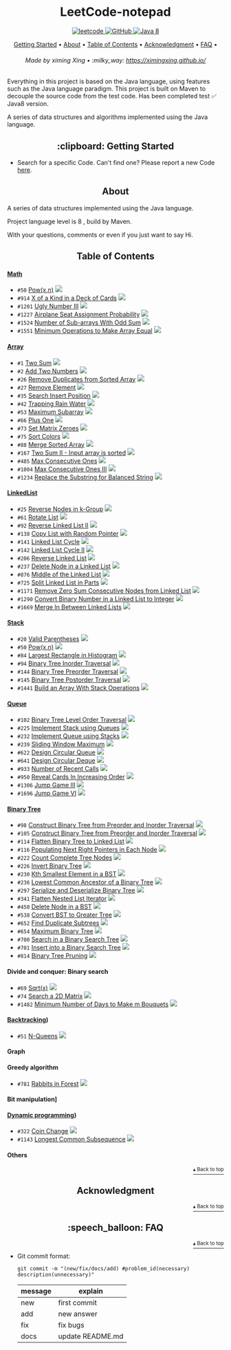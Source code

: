 <h1 id="title" align="center">LeetCode-notepad</h1>

<p align="center">
    <a href="#leetcode">
        <img src="https://img.shields.io/badge/content-leetcode-blueviolet" alt="leetcode">
    </a>
    <a href="http://www.apache.org/licenses/">
        <img src="https://img.shields.io/badge/license-Apache-blue" alt="GitHub">
    </a>
    <a href="https://www.oracle.com/technetwork/java/javase/downloads/index-jsp-138363.html">
        <img src="https://img.shields.io/badge/Java-8-blue" alt="Java 8">
    </a>
</p>

<p align="center">
    <a href="#clipboard-getting-started">Getting Started</a> •
    <a href="#about">About</a> •
    <a href="#table-of-contents">Table of Contents</a> •
    <a href="#acknowledgment">Acknowledgment</a> •
    <a href="#speech_balloon-faq">FAQ</a> •
</p>

<h6 align="center">Made by ximing Xing • :milky_way: 
<a href="https://ximingxing.github.io/">https://ximingxing.github.io/</a>
</h6>

Everything in this project is based on the Java language, using features such as the Java language paradigm.
This project is built on Maven to decouple the source code from the test code.
Has been completed test ✅ Java8 version.

A series of data structures and algorithms implemented using the Java language.

<h2 align="center">:clipboard: Getting Started</h2>

- Search for a specific Code. Can't find one? Please report a new Code [here](https://github.com/ximingxing/LeetCode-notepad/issues).

<h2 align="center">About</h2>

A series of data structures implemented using the Java language.

Project language level is 8 , build by Maven.

With your questions, comments or even if you just want to say Hi.

<h2 align="center">Table of Contents</h2>

#### [Math](https://github.com/ximingxing/LeetCode-notepad/blob/master/Math.md)
* `#50`   [Pow(x,n)](https://github.com/ximingxing/LeetCode-notepad/tree/master/50-Pow(x%2C%20n)/src) <img src="https://img.shields.io/badge/-medium-yellow">
* `#914`  [X of a Kind in a Deck of Cards](https://github.com/ximingxing/LeetCode-notepad/tree/master/914-X-of-a-Kind-in-a-Deck-of-Cards/src) <img src="https://img.shields.io/badge/-easy-green">
* `#1201` [Ugly Number III](https://github.com/ximingxing/LeetCode-notepad/tree/master/1201-Ugly-Number-III/src) <img src="https://img.shields.io/badge/-medium-yellow">
* `#1227` [Airplane Seat Assignment Probability](https://github.com/ximingxing/LeetCode-notepad/tree/master/1227-Airplane-Seat-Assignment-Probability/src) <img src="https://img.shields.io/badge/-medium-yellow">
* `#1524` [Number of Sub-arrays With Odd Sum](https://github.com/ximingxing/LeetCode-notepad/tree/master/1524-Number-of-Sub-arrays-With-Odd-Sum/src) <img src="https://img.shields.io/badge/-medium-yellow">
* `#1551` [Minimum Operations to Make Array Equal](https://github.com/ximingxing/LeetCode-notepad/blob/master/1551-Minimum-Operations-to-Make-Array-Equal/src/) <img src="https://img.shields.io/badge/-medium-yellow">

#### [Array](https://github.com/ximingxing/LeetCode-notepad/blob/master/Array.md)
* `#1`    [Two Sum](https://github.com/ximingxing/LeetCode-notepad/tree/master/1-Two-Sum/src) <img src="https://img.shields.io/badge/-easy-green">
* `#2`    [Add Two Numbers](https://github.com/ximingxing/LeetCode-notepad/tree/master/2-Add-Two-Numbers/src) <img src="https://img.shields.io/badge/-easy-green">
* `#26`   [Remove Duplicates from Sorted Array](https://github.com/ximingxing/LeetCode-notepad/tree/master/26-Remove-Duplicates-from-Sorted-Array/src) <img src="https://img.shields.io/badge/-easy-green">
* `#27`   [Remove Element](https://github.com/ximingxing/LeetCode-notepad/tree/master/27-Remove-Element/src) <img src="https://img.shields.io/badge/-easy-green">
* `#35`   [Search Insert Position](https://github.com/ximingxing/LeetCode-notepad/tree/master/35-Search-Insert-Position/src) <img src="https://img.shields.io/badge/-easy-green">
* `#42`   [Trapping Rain Water](https://github.com/ximingxing/LeetCode-notepad/tree/master/42-Trapping-Rain-Water/src) <img src="https://img.shields.io/badge/-hard-red">
* `#53`   [Maximum Subarray](https://github.com/ximingxing/LeetCode-notepad/tree/master/53-Maximum-Subarray/src) <img src="https://img.shields.io/badge/-easy-green">
* `#66`   [Plus One](https://github.com/ximingxing/LeetCode-notepad/tree/master/66-Plus-One/src) <img src="https://img.shields.io/badge/-easy-green">
* `#73`   [Set Matrix Zeroes](https://github.com/ximingxing/LeetCode-notepad/tree/master/73-Set-Matrix-Zeroes/src) <img src="https://img.shields.io/badge/-medium-yellow">
* `#75`   [Sort Colors](https://github.com/ximingxing/LeetCode-notepad/tree/master/75-Sort-Colors/src) <img src="https://img.shields.io/badge/-medium-yellow">
* `#88`   [Merge Sorted Array](https://github.com/ximingxing/LeetCode-notepad/tree/master/88-Merge-Sorted-Array/src) <img src="https://img.shields.io/badge/-easy-green">
* `#167`  [Two Sum II - Input array is sorted](https://github.com/ximingxing/LeetCode-notepad/tree/master/167-Two-Sum-II-Input-array-is-sorted/src) <img src="https://img.shields.io/badge/-easy-green">
* `#485`  [Max Consecutive Ones](https://github.com/ximingxing/LeetCode-notepad/blob/master/485-Max-Consecutive-Ones/src) <img src="https://img.shields.io/badge/-easy-green">
* `#1004` [Max Consecutive Ones III](https://github.com/ximingxing/LeetCode-notepad/blob/master/1004-Max-Consecutive-Ones-III/src) <img src="https://img.shields.io/badge/-medium-yellow">
* `#1234` [Replace the Substring for Balanced String](https://github.com/ximingxing/LeetCode-notepad/blob/master/1234-Replace-the-Substring-for-Balanced-String/src) <img src="https://img.shields.io/badge/-medium-yellow">

#### [LinkedList](https://github.com/ximingxing/LeetCode-notepad/blob/master/Linked_List.md)
* `#25`   [Reverse Nodes in k-Group](https://github.com/ximingxing/LeetCode-notepad/tree/master/25-Reverse-Nodes-in-k-Group/src) <img src="https://img.shields.io/badge/-hard-red">
* `#61`   [Rotate List](https://github.com/ximingxing/LeetCode-notepad/tree/master/61-Rotate-List/src) <img src="https://img.shields.io/badge/-medium-yellow">
* `#92`   [Reverse Linked List II](https://github.com/ximingxing/LeetCode-notepad/tree/master/92-Reverse-Linked-List-II/src) <img src="https://img.shields.io/badge/-medium-yellow">
* `#138`  [Copy List with Random Pointer](https://github.com/ximingxing/LeetCode-notepad/tree/master/138-Copy-List-with-Random-Pointer/src) <img src="https://img.shields.io/badge/-medium-yellow">
* `#141`  [Linked List Cycle](https://github.com/ximingxing/LeetCode-notepad/tree/master/141-Linked-List-Cycle/src) <img src="https://img.shields.io/badge/-easy-green">
* `#142`  [Linked List Cycle II](https://github.com/ximingxing/LeetCode-notepad/tree/master/142-Linked-List-Cycle-II/src) <img src="https://img.shields.io/badge/-medium-yellow">
* `#206`  [Reverse Linked List](https://github.com/ximingxing/LeetCode-notepad/tree/master/206-Reverse-Linked-List/src) <img src="https://img.shields.io/badge/-easy-green">
* `#237`  [Delete Node in a Linked List](https://github.com/ximingxing/LeetCode-notepad/tree/master/237-Delete-Node-in-a-Linked-List/src) <img src="https://img.shields.io/badge/-easy-green">
* `#876`  [Middle of the Linked List](https://github.com/ximingxing/LeetCode-notepad/tree/master/876-Middle-of-the-Linked-List/src) <img src="https://img.shields.io/badge/-easy-green">
* `#725`  [Split Linked List in Parts](https://github.com/ximingxing/LeetCode-notepad/tree/master/725-Split-Linked-List-in-Parts/src) <img src="https://img.shields.io/badge/-medium-yellow">
* `#1171` [Remove Zero Sum Consecutive Nodes from Linked List](https://github.com/ximingxing/LeetCode-notepad/tree/master/1171-Remove-Zero-Sum-Consecutive-Nodes-from-Linked-List/src) <img src="https://img.shields.io/badge/-medium-yellow">
* `#1290` [Convert Binary Number in a Linked List to Integer](https://github.com/ximingxing/LeetCode-notepad/tree/master/1290-Convert-Binary-Number-in-a-Linked-List-to-Integer/src) <img src="https://img.shields.io/badge/-easy-green">
* `#1669` [Merge In Between Linked Lists](https://github.com/ximingxing/LeetCode-notepad/tree/master/1669-Merge-In-Between-Linked-Lists/src) <img src="https://img.shields.io/badge/-medium-yellow">

#### [Stack](https://github.com/ximingxing/LeetCode-notepad/blob/master/Stack.md)
* `#20`   [Valid Parentheses](https://github.com/ximingxing/LeetCode-notepad/tree/master/20-Valid-Parentheses/src) <img src="https://img.shields.io/badge/-easy-green">
* `#50`   [Pow(x,n)](https://github.com/ximingxing/LeetCode-notepad/tree/master/50-Pow(x%2C%20n)/src) <img src="https://img.shields.io/badge/-medium-yellow">
* `#84`   [Largest Rectangle in Histogram](https://github.com/ximingxing/LeetCode-notepad/tree/master/84-Largest-Rectangle-in-Histogram/src) <img src="https://img.shields.io/badge/-hard-red">
* `#94`   [Binary Tree Inorder Traversal](https://github.com/ximingxing/LeetCode-notepad/tree/master/94-Binary-Tree-Inorder-Traversal/src) <img src="https://img.shields.io/badge/-medium-yellow">
* `#144`  [Binary Tree Preorder Traversal](https://github.com/ximingxing/LeetCode-notepad/tree/master/144-Binary-Tree-Preorder-Traversal/src) <img src="https://img.shields.io/badge/-medium-yellow">
* `#145`  [Binary Tree Postorder Traversal](https://github.com/ximingxing/LeetCode-notepad/tree/master/145-Binary-Tree-Postorder-Traversal/src) <img src="https://img.shields.io/badge/-medium-yellow">
* `#1441` [Build an Array With Stack Operations](https://github.com/ximingxing/LeetCode-notepad/tree/master/1441-Build-an-Array-With-Stack-Operations/src) <img src="https://img.shields.io/badge/-easy-green">

#### [Queue](https://github.com/ximingxing/LeetCode-notepad/blob/master/Queue.md)
* `#102`   [Binary Tree Level Order Traversal](https://github.com/ximingxing/LeetCode-notepad/tree/master/102-Binary-Tree-Level-Order-Traversal/src) <img src="https://img.shields.io/badge/-medium-yellow">
* `#225`   [Implement Stack using Queues](https://github.com/ximingxing/LeetCode-notepad/tree/master/225-Implement-Stack-using-Queues/src) <img src="https://img.shields.io/badge/-easy-green">
* `#232`   [Implement Queue using Stacks](https://github.com/ximingxing/LeetCode-notepad/tree/master/232-Implement-Queue-using-Stacks/src) <img src="https://img.shields.io/badge/-easy-green">
* `#239`   [Sliding Window Maximum](https://github.com/ximingxing/LeetCode-notepad/tree/master/239-Sliding-Window-Maximum/src) <img src="https://img.shields.io/badge/-hard-red">
* `#622`   [Design Circular Queue](https://github.com/ximingxing/LeetCode-notepad/tree/master/622-Design-Circular-Queue/src) <img src="https://img.shields.io/badge/-medium-yellow">
* `#641`   [Design Circular Deque](https://github.com/ximingxing/LeetCode-notepad/tree/master/641-Design-Circular-Deque/src) <img src="https://img.shields.io/badge/-medium-yellow">
* `#933`   [Number of Recent Calls](https://github.com/ximingxing/LeetCode-notepad/tree/master/933-Number-of-Recent-Calls/src) <img src="https://img.shields.io/badge/-easy-green">
* `#950`   [Reveal Cards In Increasing Order](https://github.com/ximingxing/LeetCode-notepad/tree/master/950-Reveal-Cards-In-Increasing-Order/src) <img src="https://img.shields.io/badge/-medium-yellow">
* `#1306`  [Jump Game III](https://github.com/ximingxing/LeetCode-notepad/tree/master/1306-Jump-Game-III/src) <img src="https://img.shields.io/badge/-medium-yellow">
* `#1696`  [Jump Game VI](https://github.com/ximingxing/LeetCode-notepad/tree/master/1696-Jump-Game-VI/src) <img src="https://img.shields.io/badge/-medium-yellow">

#### [Binary Tree](https://github.com/ximingxing/LeetCode-notepad/blob/master/Binary_Tree.md)
* `#98`    [Construct Binary Tree from Preorder and Inorder Traversal](https://github.com/ximingxing/LeetCode-notepad/tree/master/98-Validate-Binary-Search-Tree/src) <img src="https://img.shields.io/badge/-medium-yellow">
* `#105`   [Construct Binary Tree from Preorder and Inorder Traversal](https://github.com/ximingxing/LeetCode-notepad/tree/master/105-Construct-Binary-Tree-from-Preorder-and-Inorder-Traversal/src) <img src="https://img.shields.io/badge/-medium-yellow">
* `#114`   [Flatten Binary Tree to Linked List](https://github.com/ximingxing/LeetCode-notepad/tree/master/114-Flatten-Binary-Tree-to-Linked-List/src) <img src="https://img.shields.io/badge/-medium-yellow">
* `#116`   [Populating Next Right Pointers in Each Node](https://github.com/ximingxing/LeetCode-notepad/tree/master/116-Populating-Next-Right-Pointers-in-Each-Node/src) <img src="https://img.shields.io/badge/-medium-yellow">
* `#222`   [Count Complete Tree Nodes](https://github.com/ximingxing/LeetCode-notepad/tree/master/222-Count-Complete-Tree-Nodes/src) <img src="https://img.shields.io/badge/-medium-yellow">
* `#226`   [Invert Binary Tree](https://github.com/ximingxing/LeetCode-notepad/tree/master/226-Invert-Binary-Tree/src) <img src="https://img.shields.io/badge/-easy-green">
* `#230`   [Kth Smallest Element in a BST](https://github.com/ximingxing/LeetCode-notepad/tree/master/230-Kth-Smallest-Element-in-a-BST/src) <img src="https://img.shields.io/badge/-medium-yellow">
* `#236`   [Lowest Common Ancestor of a Binary Tree](https://github.com/ximingxing/LeetCode-notepad/tree/master/236-Lowest-Common-Ancestor-of-a-Binary-Tree/src) <img src="https://img.shields.io/badge/-medium-yellow">
* `#297`   [Serialize and Deserialize Binary Tree](https://github.com/ximingxing/LeetCode-notepad/tree/master/297-Serialize-and-Deserialize-Binary-Tree/src) <img src="https://img.shields.io/badge/-hard-red">
* `#341`   [Flatten Nested List Iterator](https://github.com/ximingxing/LeetCode-notepad/tree/master/341-Flatten-Nested-List-Iterator/src) <img src="https://img.shields.io/badge/-medium-yellow">
* `#450`   [Delete Node in a BST](https://github.com/ximingxing/LeetCode-notepad/tree/master/450-Delete-Node-in-a-BST/src) <img src="https://img.shields.io/badge/-medium-yellow">
* `#538`   [Convert BST to Greater Tree](https://github.com/ximingxing/LeetCode-notepad/tree/master/538-Convert-BST-to-Greater-Tree/src) <img src="https://img.shields.io/badge/-medium-yellow">
* `#652`   [Find Duplicate Subtrees](https://github.com/ximingxing/LeetCode-notepad/tree/master/652-Find-Duplicate-Subtrees/src) <img src="https://img.shields.io/badge/-medium-yellow">
* `#654`   [Maximum Binary Tree](https://github.com/ximingxing/LeetCode-notepad/tree/master/654-Maximum-Binary-Tree/src) <img src="https://img.shields.io/badge/-medium-yellow">
* `#700`   [Search in a Binary Search Tree](https://github.com/ximingxing/LeetCode-notepad/tree/master/700-Search-in-a-Binary-Search-Tree/src) <img src="https://img.shields.io/badge/-easy-green">
* `#701`   [Insert into a Binary Search Tree](https://github.com/ximingxing/LeetCode-notepad/tree/master/701-Insert-into-a-Binary-Search-Tree/src) <img src="https://img.shields.io/badge/-medium-yellow">
* `#814`   [Binary Tree Pruning](https://github.com/ximingxing/LeetCode-notepad/tree/master/814-Binary-Tree-Pruning/src) <img src="https://img.shields.io/badge/-medium-yellow">

#### Divide and conquer: Binary search
* `#69`   [Sqrt(x)](https://github.com/ximingxing/LeetCode-notepad/tree/master/69-Sqrt(x)/src) <img src="https://img.shields.io/badge/-easy-green">
* `#74`   [Search a 2D Matrix](https://github.com/ximingxing/LeetCode-notepad/tree/master/74-Search-a-2D-Matrix/src) <img src="https://img.shields.io/badge/-medium-yellow">
* `#1482` [Minimum Number of Days to Make m Bouquets](https://github.com/ximingxing/LeetCode-notepad/tree/master/1482-Minimum-Number-of-Days-to-Make-m-Bouquets/src) <img src="https://img.shields.io/badge/-medium-yellow">

#### [Backtracking](https://github.com/ximingxing/LeetCode-notepad/blob/master/Backtracking.md))
* `#51`   [N-Queens](https://github.com/ximingxing/LeetCode-notepad/tree/master/51-N-Queens/src) <img src="https://img.shields.io/badge/-hard-red">

#### Graph

#### Greedy algorithm
* `#781`  [Rabbits in Forest](https://github.com/ximingxing/LeetCode-notepad/tree/master/781-Rabbits-in-Forest/src) <img src="https://img.shields.io/badge/-medium-yellow">

#### Bit manipulation]

#### [Dynamic programming](https://github.com/ximingxing/LeetCode-notepad/blob/master/Dynamic_Programming.md))
* `#322`  [Coin Change](https://github.com/ximingxing/LeetCode-notepad/tree/master/322-Coin-Change/src) <img src="https://img.shields.io/badge/-medium-yellow">
* `#1143` [Longest Common Subsequence](https://github.com/ximingxing/LeetCode-notepad/tree/master/1143-Longest-Common-Subsequence/src) <img src="https://img.shields.io/badge/-medium-yellow">

#### Others

<p align="right"><a href="#title"><sup>▴ Back to top</sup></a></p>

<h2 align="center">Acknowledgment</h2>

<p align="right"><a href="#title"><sup>▴ Back to top</sup></a></p>

<h2 align="center">:speech_balloon: FAQ</h2>
<p align="right"><a href="#title"><sup>▴ Back to top</sup></a></p>

- Git commit format:

    `git commit -m "(new/fix/docs/add) #problem_id(necessary) description(unnecessary)"`
    
    |  message   | explain  |
    |  ----  | ----  |
    | new  | first commit |
    | add  | new answer |
    | fix  | fix bugs |
    | docs  | update README.md |